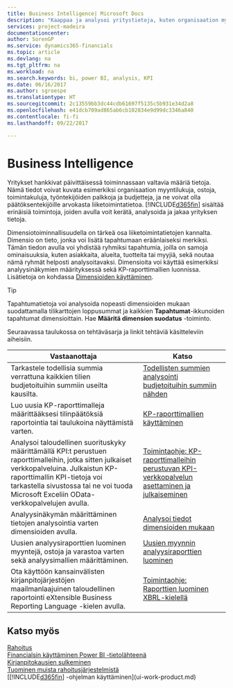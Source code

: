 ```yaml
---
title: Business Intelligence| Microsoft Docs
description: "Kaappaa ja analysoi yritystietoja, kuten organisaation myyntilukuja, ostoja, toimintakuluja, työntekijöiden palkkoja ja budjetteja, ja ne voivat olla päätöksentekijöille arvokasta liiketoimintatietoa."
services: project-madeira
documentationcenter: 
author: SorenGP
ms.service: dynamics365-financials
ms.topic: article
ms.devlang: na
ms.tgt_pltfrm: na
ms.workload: na
ms.search.keywords: bi, power BI, analysis, KPI
ms.date: 06/16/2017
ms.author: sgroespe
ms.translationtype: HT
ms.sourcegitcommit: 2c13559bb3dc44cdb61697f5135c5b931e34d2a8
ms.openlocfilehash: e41dcb709ad865ab6cb102834e9d99dc3346a840
ms.contentlocale: fi-fi
ms.lasthandoff: 09/22/2017

---
```

# <a name="business-intelligence"></a>Business Intelligence
Yritykset hankkivat päivittäisessä toiminnassaan valtavia määriä tietoja. Nämä tiedot voivat kuvata esimerkiksi organisaation myyntilukuja, ostoja, toimintakuluja, työntekijöiden palkkoja ja budjetteja, ja ne voivat olla päätöksentekijöille arvokasta liiketoimintatietoa. [!INCLUDE[d365fin](includes/d365fin_md.md)] sisältää erinäisiä toimintoja, joiden avulla voit kerätä, analysoida ja jakaa yrityksen tietoja.

Dimensiotoiminnallisuudella on tärkeä osa liiketoimintatietojen kannalta. Dimensio on tieto, jonka voi lisätä tapahtumaan eräänlaiseksi merkiksi. Tämän tiedon avulla voi yhdistää ryhmiksi tapahtumia, joilla on samoja ominaisuuksia, kuten asiakkaita, alueita, tuotteita tai myyjiä, sekä noutaa nämä ryhmät helposti analysoitavaksi. Dimensioita voi käyttää esimerkiksi analyysinäkymien määrityksessä sekä KP-raporttimallien luonnissa. Lisätietoja on kohdassa [Dimensioiden käyttäminen](finance-dimensions.md).

> [!TIP]
> Tapahtumatietoja voi analysoida nopeasti dimensioiden mukaan suodattamalla tilikarttojen loppusummat ja kaikkien **Tapahtumat**-ikkunoiden tapahtumat dimensioittain. Hae **Määritä dimension suodatus** -toiminto.  

Seuraavassa taulukossa on tehtäväsarja ja linkit tehtäviä käsitteleviin aiheisiin.  

| Vastaanottaja | Katso |
| --- | --- |
|Tarkastele todellisia summia verrattuna kaikkien tilien budjetoituihin summiin useilta kausilta.|[Todellisten summien analysointi budjetoituihin summiin nähden](bi-how-analyze-actual-versus-budget.md)|
|Luo uusia KP-raporttimalleja määrittääksesi tilinpäätöksiä raportointia tai taulukoina näyttämistä varten.|[KP-raporttimallien käyttäminen](bi-how-work-account-schedule.md)|
|Analysoi taloudellinen suorituskyky määrittämällä KPI:t perustuen raporttimalleihin, jotka sitten julkaiset verkkopalveluina. Julkaistun KP-raporttimallin KPI-tietoja voi tarkastella sivustossa tai ne voi tuoda Microsoft Exceliin OData-verkkopalvelujen avulla.|[Toimintaohje: KP-raporttimalleihin perustuvan KPI-verkkopalvelun asettaminen ja julkaiseminen](bi-how-to-set-up-and-publish-kpi-web-services-based-on-account-schedules.md)|
|Analyysinäkymän määrittäminen tietojen analysointia varten dimensioiden avulla.|[Analysoi tiedot dimensioiden mukaan](bi-how-analyze-data-dimension.md)|
|Uusien analyysiraporttien luominen myyntejä, ostoja ja varastoa varten sekä analyysimallien määrittäminen.|[Uusien myynnin analyysiraporttien luominen](bi-how-create-analysis-views-reports.md)|
|Ota käyttöön kansainvälisten kirjanpitojärjestöjen maailmanlaajuinen taloudellinen raportointi eXtensible Business Reporting Language -kielen avulla.|[Toimintaohje: Raporttien luominen XBRL-kielellä](bi-create-reports-with-xbrl.md)|

## <a name="see-also"></a>Katso myös
[Rahoitus](finance.md)    
[Financialsin käyttäminen Power BI -tietolähteenä](across-how-use-financials-data-source-powerbi.md)  
[Kirjanpitokausien sulkeminen](year-close-years-periods.md)  
[Tuominen muista rahoitusjärjestelmistä](upload-data.md)  
[[!INCLUDE[d365fin](includes/d365fin_md.md)] -ohjelman käyttäminen](ui-work-product.md)

